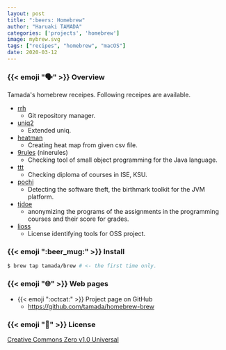```yaml
---
layout: post
title: ":beers: Homebrew"
author: "Haruaki TAMADA"
categories: ['projects', 'homebrew']
image: mybrew.svg
tags: ["recipes", "homebrew", "macOS"]
date: 2020-03-12
---
```


### {{< emoji ":speaking_head:" >}} Overview

Tamada's homebrew receipes.
Following receipes are available.

* [rrh](../rrh)
    * Git repository manager.
* [uniq2](../uniq2)
    * Extended uniq.
* [heatman](../heatman)
    * Creating heat map from given csv file.
* [9rules](../9rules) (ninerules)
    * Checking tool of small object programming for the Java language.
* [ttt](../ttt)
    * Checking diploma of courses in ISE, KSU.
* [pochi](../pochi)
    * Detecting the software theft, the birthmark toolkit for the JVM platform.
* [tjdoe](../tjdoe)
    * anonymizing the programs of the assignments in the programming courses and their score for grades.
* [lioss](../lioss)
    * License identifying tools for OSS project.


### {{< emoji ":beer_mug:" >}} Install

```sh
$ brew tap tamada/brew # <- the first time only.
```

### {{< emoji ":globe_with_meridians:" >}} Web pages

* {{< emoji ":octcat:" >}} Project page on GitHub
    * https://github.com/tamada/homebrew-brew

### {{< emoji ":scroll:" >}} License

[Creative Commons Zero v1.0 Universal](https://github.com/tamada/homebrew-brew/blob/master/LICENSE)

